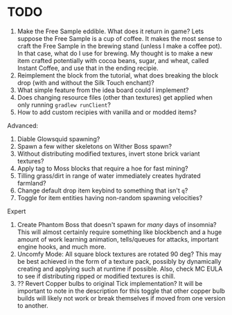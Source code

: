 # TODO

1. Make the Free Sample eddible. What does it return in game?
    Lets suppose the Free Sample is a cup of coffee. It makes the most sense to craft the Free Sample in the brewing stand (unless I make a coffee pot).
    In that case, what do I use for brewing. My thought is to make a new item crafted potentially with cocoa beans, sugar, and wheat, called Instant Coffee, and use that in the ending recipie.
2. Reimplement the block from the tutorial, what does breaking the block drop (with and without the Silk Touch enchant)?
3. What simple feature from the idea board could I implement?
4. Does changing resource files (other than textures) get applied when only running `gradlew runClient`?
5. How to add custom recipies with vanilla and or modded items?


Advanced:
1. Diable Glowsquid spawning?
2. Spawn a few wither skeletons on Wither Boss spawn?
3. Without distributing modified textures, invert stone brick variant textures?
4. Apply tag to Moss blocks that require a hoe for fast mining?
5. Tilling grass/dirt in range of water immediately creates hydrated farmland?
6. Change default drop item keybind to something that isn't `q`?
7. Toggle for item entities having non-random spawning velocities?



Expert
1. Create Phantom Boss that doesn't spawn for *many* days of insomnia?
    This will almost certainly require something like blockbench and a huge amount of work learning animation, tells/queues for attacks, important engine hooks, and much more.
2. Uncomfy Mode: All square block textures are rotated 90 deg?
    This may be best achieved in the form of a texture pack, possibly by dynamically creating and applying such at runtime if possible. Also, check MC EULA to see if distributing ripped or modified textures is chill.
3. ?? Revert Copper bulbs to original Tick implementation?
    It will be important to note in the description for this toggle that other copper bulb builds will likely not work or break themselves if moved from one version to another.